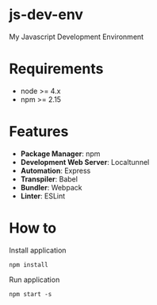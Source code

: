 # js-dev-env
My Javascript Development Environment

# Requirements

* node >= 4.x
* npm >= 2.15

# Features

* **Package Manager**: npm
* **Development Web Server**: Localtunnel
* **Automation**: Express
* **Transpiler**: Babel
* **Bundler**: Webpack
* **Linter**: ESLint

# How to

Install application

```
npm install
```

Run application

```
npm start -s
```
